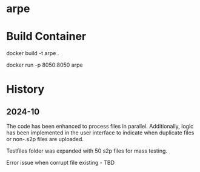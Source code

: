 # arpe

# Build Container
docker build -t arpe .

docker run -p 8050:8050 arpe

# History
## 2024-10
The code has been enhanced to process files in parallel. Additionally, logic has been implemented in the user interface to indicate when duplicate files or non-.s2p files are uploaded.

Testfiles folder was expanded with 50 s2p files for mass testing. 

Error issue when corrupt file existing -  TBD
